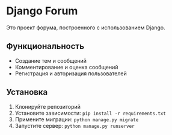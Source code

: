 # Django Forum

Это проект форума, построенного с использованием Django.

## Функциональность

- Создание тем и сообщений
- Комментирование и оценка сообщений
- Регистрация и авторизация пользователей

## Установка

1. Клонируйте репозиторий
2. Установите зависимости: `pip install -r requirements.txt`
3. Примените миграции: `python manage.py migrate`
4. Запустите сервер: `python manage.py runserver`
